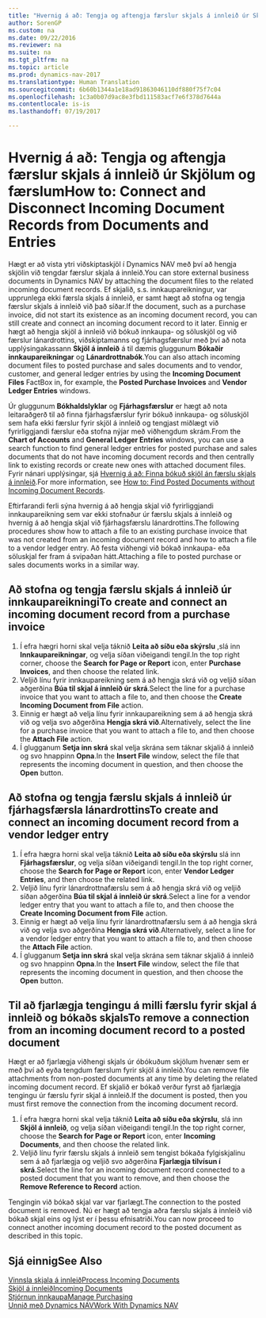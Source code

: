 ```yaml
---
title: "Hvernig á að: Tengja og aftengja færslur skjals á innleið úr Skjölum og færslum"
author: SorenGP
ms.custom: na
ms.date: 09/22/2016
ms.reviewer: na
ms.suite: na
ms.tgt_pltfrm: na
ms.topic: article
ms.prod: dynamics-nav-2017
ms.translationtype: Human Translation
ms.sourcegitcommit: 6b60b1344a1e18ad91863046110df880f75f7c04
ms.openlocfilehash: 1c3a0b07d9ac8e3fbd111583acf7e6f378d7644a
ms.contentlocale: is-is
ms.lasthandoff: 07/19/2017

---
```


# <a name="how-to-connect-and-disconnect-incoming-document-records-from-documents-and-entries"></a><span data-ttu-id="11d10-102">Hvernig á að: Tengja og aftengja færslur skjals á innleið úr Skjölum og færslum</span><span class="sxs-lookup"><span data-stu-id="11d10-102">How to: Connect and Disconnect Incoming Document Records from Documents and Entries</span></span>
<span data-ttu-id="11d10-103">Hægt er að vista ytri viðskiptaskjöl í Dynamics NAV með því að hengja skjölin við tengdar færslur skjala á innleið.</span><span class="sxs-lookup"><span data-stu-id="11d10-103">You can store external business documents in Dynamics NAV by attaching the document files to the related incoming document records.</span></span> <span data-ttu-id="11d10-104">Ef skjalið, s.s. innkaupareikningur, var upprunlega ekki færsla skjals á innleið, er samt hægt að stofna og tengja færslur skjals á innleið við það síðar.</span><span class="sxs-lookup"><span data-stu-id="11d10-104">If the document, such as a purchase invoice, did not start its existence as an incoming document record, you can still create and connect an incoming document record to it later.</span></span> <span data-ttu-id="11d10-105">Einnig er hægt að hengja skjöl á innleið við bókuð innkaupa- og söluskjöl og við færslur lánardrottins, viðskiptamanns og fjárhagsfærslur með því að nota upplýsingakassann **Skjöl á innleið** á til dæmis gluggunum **Bókaðir innkaupareikningar** og **Lánardrottnabók**.</span><span class="sxs-lookup"><span data-stu-id="11d10-105">You can also attach incoming document files to posted purchase and sales documents and to vendor, customer, and general ledger entries by using the **Incoming Document Files** FactBox in, for example, the **Posted Purchase Invoices** and **Vendor Ledger Entries** windows.</span></span>

<span data-ttu-id="11d10-106">Úr gluggunum **Bókhaldslyklar** og **Fjárhagsfærslur** er hægt að nota leitaraðgerð til að finna fjárhagsfærslur fyrir bókuð innkaupa- og söluskjöl sem hafa ekki færslur fyrir skjöl á innleið og tengjast miðlægt við fyrirliggjandi færslur eða stofna nýjar með viðhengdum skrám.</span><span class="sxs-lookup"><span data-stu-id="11d10-106">From the **Chart of Accounts** and **General Ledger Entries** windows, you can use a search function to find general ledger entries for posted purchase and sales documents that do not have incoming document records and then centrally link to existing records or create new ones with attached document files.</span></span> <span data-ttu-id="11d10-107">Fyrir nánari upplýsingar, sjá [Hvernig á að: Finna bókuð skjöl án færslu skjals á innleið](across-how-find-posted-documents-without-income-document-records.md).</span><span class="sxs-lookup"><span data-stu-id="11d10-107">For more information, see [How to: Find Posted Documents without Incoming Document Records](across-how-find-posted-documents-without-income-document-records.md).</span></span>

<span data-ttu-id="11d10-108">Eftirfarandi ferli sýna hvernig á að hengja skjal við fyrirliggjandi innkaupareikning sem var ekki stofnaður úr færslu skjals á innleið og hvernig á að hengja skjal við fjárhagsfærslu lánardrottins.</span><span class="sxs-lookup"><span data-stu-id="11d10-108">The following procedures show how to attach a file to an existing purchase invoice that was not created from an incoming document record and how to attach a file to a vendor ledger entry.</span></span> <span data-ttu-id="11d10-109">Að festa viðhengi við bókað innkaupa- eða söluskjal fer fram á svipaðan hátt.</span><span class="sxs-lookup"><span data-stu-id="11d10-109">Attaching a file to posted purchase or sales documents works in a similar way.</span></span>

## <a name="to-create-and-connect-an-incoming-document-record-from-a-purchase-invoice"></a><span data-ttu-id="11d10-110">Að stofna og tengja færslu skjals á innleið úr innkaupareikningi</span><span class="sxs-lookup"><span data-stu-id="11d10-110">To create and connect an incoming document record from a purchase invoice</span></span>
1. <span data-ttu-id="11d10-111">Í efra hægri horni skal velja táknið **Leita að síðu eða skýrslu** ,slá inn **Innkaupareikningar**, og velja síðan viðeigandi tengil.</span><span class="sxs-lookup"><span data-stu-id="11d10-111">In the top right corner, choose the **Search for Page or Report** icon, enter **Purchase Invoices**, and then choose the related link.</span></span>
2. <span data-ttu-id="11d10-112">Veljið línu fyrir innkaupareikning sem á að hengja skrá við og veljið síðan aðgerðina **Búa til skjal á innleið úr skrá**.</span><span class="sxs-lookup"><span data-stu-id="11d10-112">Select the line for a purchase invoice that you want to attach a file to, and then choose the **Create Incoming Document from File** action.</span></span>
3. <span data-ttu-id="11d10-113">Einnig er hægt að velja línu fyrir innkaupareikning sem á að hengja skrá við og velja svo aðgerðina **Hengja skrá við**.</span><span class="sxs-lookup"><span data-stu-id="11d10-113">Alternatively, select the line for a purchase invoice that you want to attach a file to, and then choose the **Attach File** action.</span></span>
4. <span data-ttu-id="11d10-114">Í glugganum **Setja inn skrá** skal velja skrána sem táknar skjalið á innleið og svo hnappinn **Opna**.</span><span class="sxs-lookup"><span data-stu-id="11d10-114">In the **Insert File** window, select the file that represents the incoming document in question, and then choose the **Open** button.</span></span>

## <a name="to-create-and-connect-an-incoming-document-record-from-a-vendor-ledger-entry"></a><span data-ttu-id="11d10-115">Að stofna og tengja færslu skjals á innleið úr fjárhagsfærsla lánardrottins</span><span class="sxs-lookup"><span data-stu-id="11d10-115">To create and connect an incoming document record from a vendor ledger entry</span></span>
1. <span data-ttu-id="11d10-116">Í efra hægra horni skal velja táknið **Leita að síðu eða skýrslu** slá inn **Fjárhagsfærslur**, og velja síðan viðeigandi tengil.</span><span class="sxs-lookup"><span data-stu-id="11d10-116">In the top right corner, choose the **Search for Page or Report** icon, enter **Vendor Ledger Entries**, and then choose the related link.</span></span>
2. <span data-ttu-id="11d10-117">Veljið línu fyrir lánardrottnafærslu sem á að hengja skrá við og veljið síðan aðgerðina **Búa til skjal á innleið úr skrá**.</span><span class="sxs-lookup"><span data-stu-id="11d10-117">Select a line for a vendor ledger entry that you want to attach a file to, and then choose the **Create Incoming Document from File** action.</span></span>
3. <span data-ttu-id="11d10-118">Einnig er hægt að velja línu fyrir lánardrottnafærslu sem á að hengja skrá við og velja svo aðgerðina **Hengja skrá við**.</span><span class="sxs-lookup"><span data-stu-id="11d10-118">Alternatively, select a line for a vendor ledger entry that you want to attach a file to, and then choose the **Attach File** action.</span></span>
4. <span data-ttu-id="11d10-119">Í glugganum **Setja inn skrá** skal velja skrána sem táknar skjalið á innleið og svo hnappinn **Opna**.</span><span class="sxs-lookup"><span data-stu-id="11d10-119">In the **Insert File** window, select the file that represents the incoming document in question, and then choose the **Open** button.</span></span>

## <a name="to-remove-a-connection-from-an-incoming-document-record-to-a-posted-document"></a><span data-ttu-id="11d10-120">Til að fjarlægja tengingu á milli færslu fyrir skjal á innleið og bókaðs skjals</span><span class="sxs-lookup"><span data-stu-id="11d10-120">To remove a connection from an incoming document record to a posted document</span></span>
<span data-ttu-id="11d10-121">Hægt er að fjarlægja viðhengi skjals úr óbókuðum skjölum hvenær sem er með því að eyða tengdum færslum fyrir skjöl á innleið.</span><span class="sxs-lookup"><span data-stu-id="11d10-121">You can remove file attachments from non-posted documents at any time by deleting the related incoming document record.</span></span> <span data-ttu-id="11d10-122">Ef skjalið er bókað verður fyrst að fjarlægja tengingu úr færslu fyrir skjal á innleið.</span><span class="sxs-lookup"><span data-stu-id="11d10-122">If the document is posted, then you must first remove the connection from the incoming document record.</span></span>

1. <span data-ttu-id="11d10-123">Í efra hægra horni skal velja táknið **Leita að síðu eða skýrslu**, slá inn **Skjöl á innleið**, og velja síðan viðeigandi tengil.</span><span class="sxs-lookup"><span data-stu-id="11d10-123">In the top right corner, choose the **Search for Page or Report** icon, enter **Incoming Documents**, and then choose the related link.</span></span>
2. <span data-ttu-id="11d10-124">Veljið línu fyrir færslu skjals á innleið sem tengist bókaða fylgiskjalinu sem á að fjarlægja og veljið svo aðgerðina **Fjarlægja tilvísun í skrá**.</span><span class="sxs-lookup"><span data-stu-id="11d10-124">Select the line for an incoming document record connected to a posted document that you want to remove, and then choose the **Remove Reference to Record** action.</span></span>

<span data-ttu-id="11d10-125">Tengingin við bókað skjal var var fjarlægt.</span><span class="sxs-lookup"><span data-stu-id="11d10-125">The connection to the posted document is removed.</span></span> <span data-ttu-id="11d10-126">Nú er hægt að tengja aðra færslu skjals á innleið við bókað skjal eins og lýst er í þessu efnisatriði.</span><span class="sxs-lookup"><span data-stu-id="11d10-126">You can now proceed to connect another incoming document record to the posted document as described in this topic.</span></span>

## <a name="see-also"></a><span data-ttu-id="11d10-127">Sjá einnig</span><span class="sxs-lookup"><span data-stu-id="11d10-127">See Also</span></span>  
[<span data-ttu-id="11d10-128">Vinnsla skjala á innleið</span><span class="sxs-lookup"><span data-stu-id="11d10-128">Process Incoming Documents</span></span>](across-process-income-documents.md)  
[<span data-ttu-id="11d10-129">Skjöl á innleið</span><span class="sxs-lookup"><span data-stu-id="11d10-129">Incoming Documents</span></span>](across-income-documents.md)  
[<span data-ttu-id="11d10-130">Stjórnun innkaupa</span><span class="sxs-lookup"><span data-stu-id="11d10-130">Manage Purchasing</span></span>](purchasing-manage-purchasing.md)  
[<span data-ttu-id="11d10-131">Unnið með Dynamics NAV</span><span class="sxs-lookup"><span data-stu-id="11d10-131">Work With Dynamics NAV</span></span>](ui-work-product.md)

